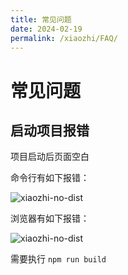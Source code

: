 ```yaml
---
title: 常见问题
date: 2024-02-19
permalink: /xiaozhi/FAQ/
---
```


# 常见问题

## 启动项目报错

项目启动后页面空白

命令行有如下报错：

![xiaozhi-no-dist](/images/sdk/xiaozhi/FAQ-no-dist.png)

浏览器有如下报错：

![xiaozhi-no-dist](/images/sdk/xiaozhi/FAQ-no-dist-console.png)

需要执行 `npm run build`